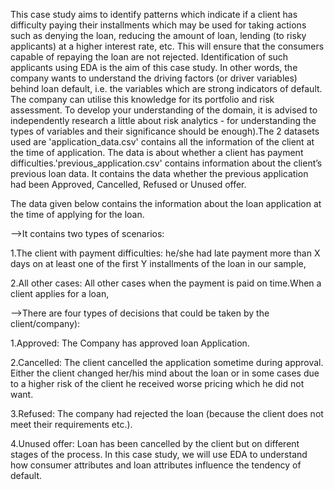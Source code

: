 This case study aims to identify patterns which indicate if a client has difficulty paying their installments which may be used for taking actions such as denying the loan, reducing the amount of loan, lending (to risky applicants) at a higher interest rate, etc. This will ensure that the consumers capable of repaying the loan are not rejected. Identification of such applicants using EDA is the aim of this case study.
In other words, the company wants to understand the driving factors (or driver variables) behind loan default, i.e. the variables which are strong indicators of default.  The company can utilise this knowledge for its portfolio and risk assessment.
To develop your understanding of the domain, it is advised to independently research a little about risk analytics - for understanding the types of variables and their significance should be enough).The 2 datasets used are 'application_data.csv'  contains all the information of the client at the time of application.
The data is about whether a client has payment difficulties.'previous_application.csv' contains information about the client’s previous loan data. It contains the data whether the previous application had been Approved, Cancelled, Refused or Unused offer.

The data given below contains the information about the loan application at the time of applying for the loan. 

-->It contains two types of scenarios:

1.The client with payment difficulties: he/she had late payment more than X days on at least one of the first Y installments of the loan in our sample,

2.All other cases: All other cases when the payment is paid on time.When a client applies for a loan,

-->There are four types of decisions that could be taken by the client/company):

1.Approved: The Company has approved loan Application.

2.Cancelled: The client cancelled the application sometime during approval. Either the client changed her/his mind about the loan or in some cases due to a higher risk of the client he received worse pricing which he did not want.

3.Refused: The company had rejected the loan (because the client does not meet their requirements etc.).

4.Unused offer:  Loan has been cancelled by the client but on different stages of the process.
In this case study, we will use EDA to understand how consumer attributes and loan attributes influence the tendency of default.
 
 
